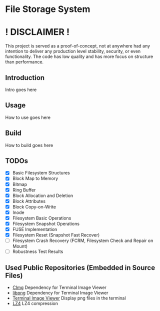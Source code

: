 # File Storage System

# ! DISCLAIMER !

This project is served as a proof-of-concept, not at anywhere had any intention
to deliver any production level stability, security, or even functionality.
The code has low quality and has more focus on structure than performance.

## Introduction

Intro goes here

## Usage

How to use goes here

## Build

How to build goes here

## TODOs

 - [x] Basic Filesystem Structures
 - [x] Block Map to Memory
 - [x] Bitmap
 - [x] Ring Buffer
 - [x] Block Allocation and Deletion
 - [x] Block Attributes
 - [x] Block Copy-on-Write
 - [x] Inode
 - [x] Filesystem Basic Operations
 - [x] Filesystem Snapshot Operations
 - [x] FUSE Implementation
 - [x] Filesystem Reset (Snapshot Fast Recover)
 - [ ] Filesystem Crash Recovery (FCRM, Filesystem Check and Repair on Mount)
 - [ ] Robustness Test Results

## Used Public Repositories (Embedded in Source Files)
 * [CImg](https://github.com/GreycLab/CImg) Dependency for Terminal Image Viewer
 * [libpng](https://github.com/pnggroup/libpng) Dependency for Terminal Image Viewer
 * [Terminal Image Viewer](https://github.com/stefanhaustein/TerminalImageViewer.git) Display png files in the terminal
 * [LZ4](https://github.com/lz4/lz4) LZ4 compression
